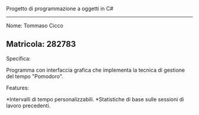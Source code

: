 Progetto di programmazione a oggetti in C#

------------------------------------------
Nome: Tommaso Cicco

Matricola: 282783
------------------------------------------

Specifica: 

Programma con interfaccia grafica che implementa la tecnica di gestione del tempo "Pomodoro".

Features:

*Intervalli di tempo personalizzabili.
*Statistiche di base sulle sessioni di lavoro precedenti.